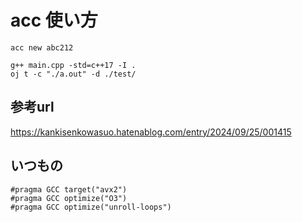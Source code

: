 # acc 使い方
```
acc new abc212

g++ main.cpp -std=c++17 -I .
oj t -c "./a.out" -d ./test/  
```
## 参考url
https://kankisenkowasuo.hatenablog.com/entry/2024/09/25/001415

## いつもの
```
#pragma GCC target("avx2")
#pragma GCC optimize("O3")
#pragma GCC optimize("unroll-loops")
```